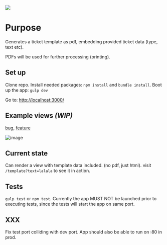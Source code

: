 [![](https://travis-ci.org/robin-drexler/JimFlowPrint-pdf-generator.svg?branch=master)](https://travis-ci.org/robin-drexler/JimFlowPrint-pdf-generator)
# Purpose
Generates a ticket template as pdf, embedding provided ticket data (type, text etc).

PDFs will be used for further processing (printing).


## Set up
Clone repo.
Install needed packages: ```npm install``` and `bundle install`. Boot up the app: ```gulp dev```

Go to: [http://localhost:3000/](http://localhost:3000)

## Example views *(WIP)*

[bug](http://localhost:3000/A6_template?title=I+love+chocolate+ice+cream*+chupa+chups+I+love.+Gummi+bears+I+love+wafer+marzipan+jujubes+sweet+tootsie+roll+bear+claw.+Dessert+gingerbread+drag%C3%A9e+sweet+roll+liquorice+fruitcake+marzipan+donut.+I+love+I+love+sugar+plum+marshmallow+jujubes.+Cotton+candy+jujubes+oat+cake+chocolate+cake+chocolate+cake+marshmallow+bear+claw+chocolate+cake.+Jelly+cupcake+gingerbread+I+love+cupcake+sesame+snaps+apple+pie+oat+cake.&id=713&type=bug&reporter=filtercake&repo=JimFlowPrint_pdf_generator&engine=github&style=swiss), [feature](http://localhost:3000/A6_template?title=I+love+chocolate+ice+cream*+chupa+chups+I+love.+Gummi+bears+I+love+wafer+marzipan+jujubes+sweet+tootsie+roll+bear+claw.+Dessert+gingerbread+drag%C3%A9e+sweet+roll+liquorice+fruitcake+marzipan+donut.+I+love+I+love+sugar+plum+marshmallow+jujubes.+Cotton+candy+jujubes+oat+cake+chocolate+cake+chocolate+cake+marshmallow+bear+claw+chocolate+cake.+Jelly+cupcake+gingerbread+I+love+cupcake+sesame+snaps+apple+pie+oat+cake.&id=713&type=feature&reporter=filtercake&repo=JimFlowPrint_pdf_generator&engine=github&style=swiss)

![image](https://cloud.githubusercontent.com/assets/170145/4176598/556b4a72-360c-11e4-8f17-07fcecd7ef1e.png)

## Current state
Can render a view with template data included. (no pdf, just html).
visit ```/template?text=lalala``` to see it in action.


## Tests
```gulp test``` or ```npm test```. Currently the app MUST NOT be launched prior to executing tests, since the tests will start the app on same port. 

## XXX
Fix test port colliding with dev port. App should also be able to run on :80 in prod.
 
